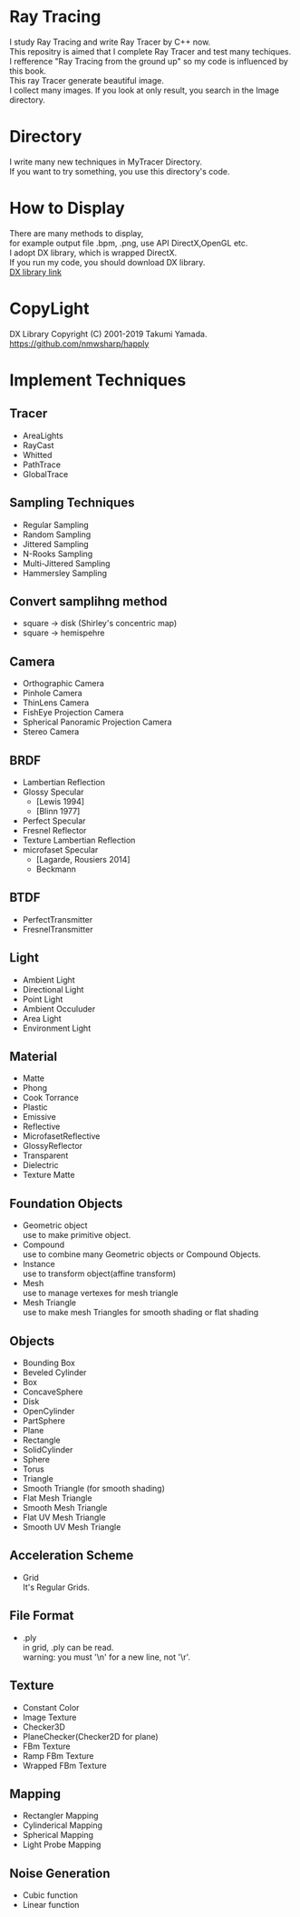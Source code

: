 # Ray Tracing
I study Ray Tracing and write Ray Tracer by C++ now.  
This repositry is aimed that I complete Ray Tracer and test many techiques.  
I refference "Ray Tracing from the ground up" so my code is influenced by this book.  
This ray Tracer generate beautiful image.  
I collect many images. If you look at only result, you search in the  Image directory.
# Directory
I write many new techniques in MyTracer Directory.  
If you want to try something, you use this directory's code.
# How to Display
There are many methods to display,   
for example output file .bpm, .png, use API DirectX,OpenGL etc.   
I adopt DX library, which is wrapped DirectX.   
If you run my code, you should download DX library.  
[DX library link](https://dxlib.xsrv.jp/index.html)  
# CopyLight  
DX Library Copyright (C) 2001-2019 Takumi Yamada.  
https://github.com/nmwsharp/happly
# Implement Techniques
## Tracer
* AreaLights
* RayCast
* Whitted
* PathTrace
* GlobalTrace
    
 
## Sampling Techniques 
* Regular Sampling   
* Random Sampling  
* Jittered Sampling  
* N-Rooks Sampling 
* Multi-Jittered Sampling
* Hammersley Sampling  

## Convert samplihng method
 
* square -> disk (Shirley's concentric map)
* square -> hemispehre

## Camera
* Orthographic Camera
* Pinhole Camera
* ThinLens Camera
* FishEye Projection Camera
* Spherical Panoramic Projection Camera
* Stereo Camera

## BRDF
* Lambertian Reflection
* Glossy Specular 
    * [Lewis 1994]
    * [Blinn 1977] 
* Perfect Specular
* Fresnel Reflector
* Texture Lambertian Reflection
* microfaset Specular
    * [Lagarde, Rousiers 2014]
    * Beckmann

## BTDF
* PerfectTransmitter
* FresnelTransmitter

## Light
* Ambient Light
* Directional Light
* Point Light
* Ambient Occuluder  
* Area Light   
* Environment Light

## Material
* Matte
* Phong
* Cook Torrance
* Plastic
* Emissive
* Reflective
* MicrofasetReflective
* GlossyReflector
* Transparent
* Dielectric
* Texture Matte

## Foundation Objects
* Geometric object  
use to make primitive object.
* Compound  
use to combine many Geometric objects or Compound Objects.
* Instance  
use to transform object(affine transform)
* Mesh  
use to manage vertexes for mesh triangle
* Mesh Triangle  
use to make mesh Triangles for smooth shading or flat shading

## Objects
* Bounding Box
* Beveled Cylinder
* Box
* ConcaveSphere
* Disk
* OpenCylinder
* PartSphere
* Plane
* Rectangle
* SolidCylinder
* Sphere
* Torus
* Triangle
* Smooth Triangle (for smooth shading)
* Flat Mesh Triangle
* Smooth Mesh Triangle
* Flat UV Mesh Triangle
* Smooth UV Mesh Triangle

## Acceleration Scheme
* Grid  
It's Regular Grids.

## File Format
* .ply  
in grid, .ply can be read.  
warning: you must '\n' for a new line, not '\r'.

## Texture
* Constant Color
* Image Texture
* Checker3D
* PlaneChecker(Checker2D for plane)
* FBm Texture
* Ramp FBm Texture
* Wrapped FBm Texture

## Mapping
* Rectangler Mapping
* Cylinderical Mapping
* Spherical Mapping
* Light Probe Mapping

## Noise Generation
* Cubic function
* Linear function